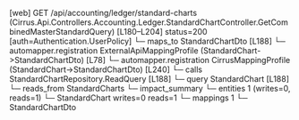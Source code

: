 [web] GET /api/accounting/ledger/standard-charts  (Cirrus.Api.Controllers.Accounting.Ledger.StandardChartController.GetCombinedMasterStandardQuery)  [L180–L204] status=200 [auth=Authentication.UserPolicy]
  └─ maps_to StandardChartDto [L188]
    └─ automapper.registration ExternalApiMappingProfile (StandardChart->StandardChartDto) [L78]
    └─ automapper.registration CirrusMappingProfile (StandardChart->StandardChartDto) [L240]
  └─ calls StandardChartRepository.ReadQuery [L188]
  └─ query StandardChart [L188]
    └─ reads_from StandardCharts
  └─ impact_summary
    └─ entities 1 (writes=0, reads=1)
      └─ StandardChart writes=0 reads=1
    └─ mappings 1
      └─ StandardChartDto

